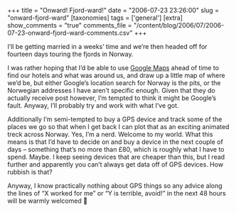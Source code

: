 +++
title = "Onward! Fjord-ward!"
date = "2006-07-23 23:26:00"
slug = "onward-fjord-ward"
[taxonomies]
tags = ['general']
[extra]
show_comments = "true"
comments_file = "/content/blog/2006/07/2006-07-23-onward-fjord-ward-comments.csv"
+++

I’ll be getting married in a weeks’ time and we’re then headed off for fourteen days touring the fjords in Norway.

I was rather hoping that I’d be able to use [Google Maps](http://maps.google.com) ahead of time to find our hotels and what was around us, and draw up a little map of where we’d be, but either Google’s location search for Norway is the pits, or the Norwegian addresses I have aren’t specific enough. Given that they do actually receive post however, I’m tempted to think it might be Google’s fault. Anyway, I’ll probably try and work with what I’ve got.

Additionally I’m semi-tempted to buy a GPS device and track some of the places we go so that when I get back I can plot that as an exciting animated treck across Norway. Yes, I’m a nerd. Welcome to my world. What this means is that I’d have to decide on and buy a device in the next couple of days – something that’s no more than £80, which is roughly what I have to spend. Maybe. I keep seeing devices that are cheaper than this, but I read further and apparently you can’t always get data off of GPS devices. How rubbish is that?

Anyway, I know practically nothing about GPS things so any advice along the lines of “X worked for me” or “Y is terrible, avoid!” in the next 48 hours will be warmly welcomed 🙂
